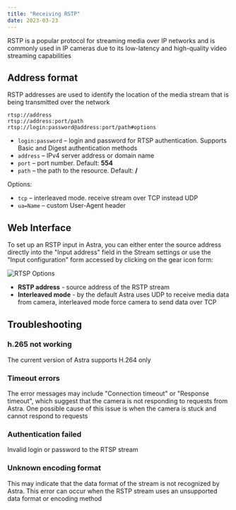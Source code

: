```yaml
---
title: "Receiving RSTP"
date: 2023-03-23
---
```


RSTP is a popular protocol for streaming media over IP networks and is commonly used in IP cameras due to its low-latency and high-quality video streaming capabilities

## Address format

RSTP addresses are used to identify the location of the media stream that is being transmitted over the network

```
rtsp://address
rtsp://address:port/path
rtsp://login:password@address:port/path#options
```

- `login:password` – login and password for RTSP authentication. Supports Basic and Digest authentication methods
- `address` – IPv4 server address or domain name
- `port` – port number. Default: **554**
- `path` – the path to the resource. Default: **/**

Options:

- `tcp` – interleaved mode. receive stream over TCP instead UDP
- `ua=Name` – custom User-Agent header

## Web Interface

To set up an RSTP input in Astra, you can either enter the source address directly into the "Input address" field in the Stream settings or use the "Input configuration" form accessed by clicking on the gear icon form:

![RTSP Options](https://cdn.cesbo.com/help/astra/receiving/ip/rtsp/options.png)

- **RSTP address** - source address of the RSTP stream
- **Interleaved mode** - by the default Astra uses UDP to receive media data from camera, interleaved mode force camera to send data over TCP

## Troubleshooting

### h.265 not working

The current version of Astra supports H.264 only

### Timeout errors

The error messages may include "Connection timeout" or "Response timeout", which suggest that the camera is not responding to requests from Astra. One possible cause of this issue is when the camera is stuck and cannot respond to requests

### Authentication failed

Invalid login or password to the RTSP stream

### Unknown encoding format

This may indicate that the data format of the stream is not recognized by Astra. This error can occur when the RSTP stream uses an unsupported data format or encoding method
